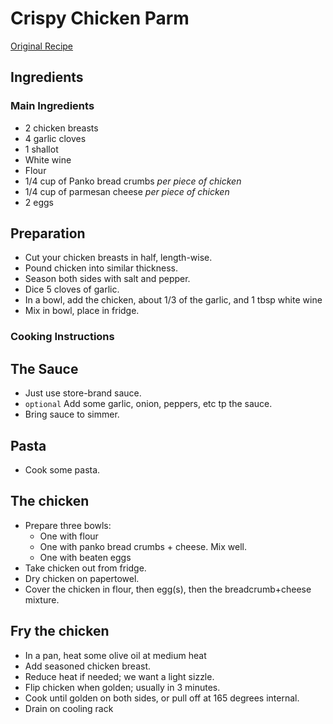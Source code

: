 # Crispy Chicken Parm

[Original Recipe](https://youtu.be/p-LY9b1u_io)


## Ingredients

### Main Ingredients

* 2 chicken breasts
* 4 garlic cloves
* 1 shallot
* White wine
* Flour
* 1/4 cup of Panko bread crumbs *per piece of chicken*
* 1/4 cup of parmesan cheese *per piece of chicken*
* 2 eggs

## Preparation

* Cut your  chicken breasts in half, length-wise.
* Pound chicken into similar thickness.
* Season both sides with salt and pepper.
* Dice 5 cloves of garlic.
* In a bowl, add the chicken, about 1/3 of the garlic, and 1 tbsp white wine
* Mix in bowl, place in fridge.


### Cooking Instructions

## The Sauce
* Just use store-brand sauce.
* `optional` Add some garlic, onion, peppers, etc tp the sauce.
* Bring sauce to simmer.

## Pasta
* Cook some pasta.

## The chicken
* Prepare three bowls:
  * One with flour
  * One with panko bread crumbs + cheese. Mix well.
  * One with beaten eggs
* Take chicken out from fridge.
* Dry chicken on papertowel.
* Cover the chicken in flour, then egg(s), then the breadcrumb+cheese mixture. 

## Fry the chicken
* In a pan, heat some olive oil at medium heat
* Add seasoned chicken breast.
* Reduce heat if needed; we want a light sizzle.
* Flip chicken when golden; usually in 3 minutes.
* Cook until golden on both sides, or pull off at 165 degrees internal.
* Drain on cooling rack
